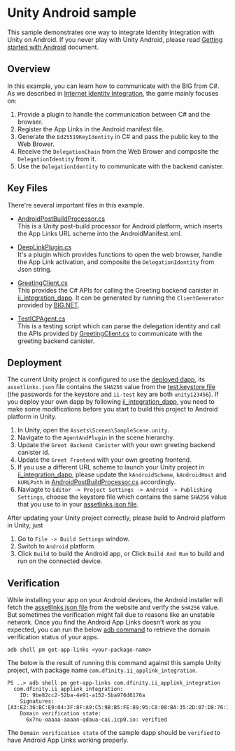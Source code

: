 # Unity Android sample
This sample demonstrates one way to integrate Identity Integration with Unity on Android. If you never play with Unity Android, please read [Getting started with Android](https://docs.unity3d.com/Manual/android-getting-started.html) document.

## Overview

In this example, you can learn how to communicate with the BIG from C#. As we described in [Internet Identity Integration](../README.md#workflow), the game mainly focuses on:

1. Provide a plugin to handle the communication between C# and the browser.
2. Register the App Links in the Android manifest file.
3. Generate the `Ed25519KeyIdentity` in C# and pass the public key to the Web Brower.
4. Receive the `DelegationChain` from the Web Brower and composite the `DelegationIdentity` from it.
5. Use the `DelegationIdentity` to communicate with the backend canister.

## Key Files

There're several important files in this example.

- [AndroidPostBuildProcessor.cs](./Assets/Editor/AndroidPostBuildProcessor.cs)  
  This is a Unity post-build processor for Android platform, which inserts the App Links URL scheme into the AndroidManifest.xml.

- [DeepLinkPlugin.cs](./Assets/Scripts/DeepLinkPlugin.cs)  
  It's a plugin which provides functions to open the web browser, handle the App Link activation, and composite the `DelegationIdentity` from Json string.

- [GreetingClient.cs](./Assets/Scripts/GreetingClient.cs)  
  This provides the C# APIs for calling the Greeting backend canister in [ii_integration_dapp](https://github.com/dfinity/examples/blob/master/native-apps/unity_ii_applink/ii_integration_dapp/README.md). It can be generated by running the `ClientGenerator` provided by [BIG.NET](https://github.com/BoomDAO/BIG.NET).

- [TestICPAgent.cs](./Assets/Scripts/TestICPAgent.cs)  
  This is a testing script which can parse the delegation identity and call the APIs provided by [GreetingClient.cs](./Assets/Scripts/GreetingClient.cs) to communicate with the greeting backend canister.

## Deployment

The current Unity project is configured to use the [deployed dapp](https://6x7nu-oaaaa-aaaan-qdaua-cai.icp0.io), its `assetlinks.json` file contains the `SHA256` value from the [test.keystore file](./Assets/test.keystore) (the passwords for the keystore and `ii-test` key are both `unity123456`). If you deploy your own dapp by following [ii_integration_dapp](https://github.com/dfinity/examples/blob/master/native-apps/unity_ii_applink/ii_integration_dapp/README.md), you need to make some modifications before you start to build this project to Android platform in Unity.

1. In Unity, open the `Assets\Scenes\SampleScene.unity`.
2. Navigate to the `AgentAndPlugin` in the scene hierarchy.
3. Update the `Greet Backend Canister` with your own greeting backend canister id.
4. Update the `Greet Frontend` with your own greeting frontend.
5. If you use a different URL scheme to launch your Unity project in [ii_integration_dapp](https://github.com/dfinity/examples/blob/master/native-apps/unity_ii_applink/ii_integration_dapp/README.md), please update the `kAndroidScheme`, `kAndroidHost` and `kURLPath` in [AndroidPostBuildProcessor.cs](./Assets/Editor/AndroidPostBuildProcessor.cs) accordingly.
6. Naviagte to `Editor -> Project Settings -> Android -> Publishing Settings`, choose the keystore file which contains the same `SHA256` value that you use to in your [assetlinks.json file](https://github.com/dfinity/examples/blob/master/native-apps/unity_ii_applink/ii_integration_dapp/src/greet_frontend/assets/.well-known/assetlinks.json).

After updating your Unity project correctly, please build to Android platform in Unity, just
1. Go to `File -> Build Settings` window.
2. Switch to `Android` platform.
3. Click `Build` to build the Android app, or Click `Build And Run` to build and run on the connected device.

## Verification

While installing your app on your Android devices, the Android installer will fetch the [assetlinks.json file](https://github.com/dfinity/examples/blob/master/native-apps/unity_ii_applink/ii_integration_dapp/src/greet_frontend/assets/.well-known/assetlinks.json) from the website and verify the `SHA256` value. But sometimes the verification might fail due to reasons like an unstable network. Once you find the Android App Links doesn't work as you expected, you can run the below [adb command](https://developer.android.com/tools/adb) to retrieve the domain verification status of your apps.

```
adb shell pm get-app-links <your-package-name>
```

The below is the result of running this command against this sample Unity project, with package name `com.dfinity.ii_applink_integration`.

```
PS ..> adb shell pm get-app-links com.dfinity.ii_applink_integration
  com.dfinity.ii_applink_integration:
    ID: 9be82cc2-52ba-4e91-a152-5ba976d6176a
    Signatures: [A3:E2:36:BC:E9:04:3F:8F:A9:C5:9B:B5:FE:89:95:C8:08:BA:35:2D:07:D8:76:13:65:A9:27:D6:33:6B:44:6E]
    Domain verification state:
      6x7nu-oaaaa-aaaan-qdaua-cai.icp0.io: verified
```

The `Domain verification state` of the sample dapp should be `verified` to have Android App Links working properly.
